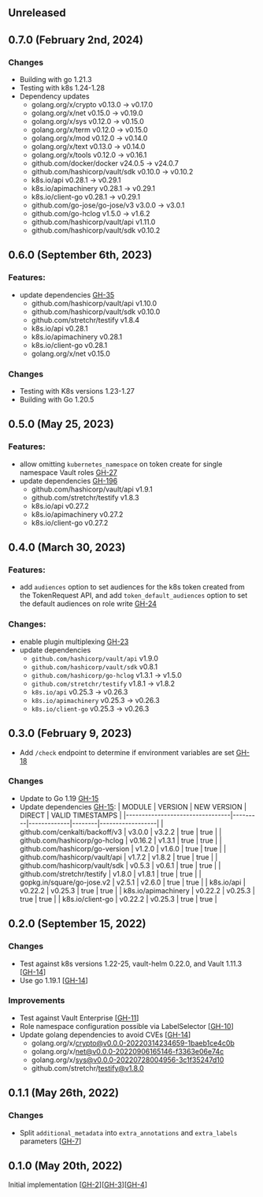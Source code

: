 ## Unreleased

## 0.7.0 (February 2nd, 2024)

### Changes

* Building with go 1.21.3
* Testing with k8s 1.24-1.28
* Dependency updates
  * golang.org/x/crypto v0.13.0 -> v0.17.0
  * golang.org/x/net v0.15.0 -> v0.19.0
  * golang.org/x/sys v0.12.0 -> v0.15.0
  * golang.org/x/term v0.12.0 -> v0.15.0
  * golang.org/x/mod v0.12.0 -> v0.14.0
  * golang.org/x/text v0.13.0 -> v0.14.0
  * golang.org/x/tools v0.12.0 -> v0.16.1
  * github.com/docker/docker v24.0.5 -> v24.0.7
  * github.com/hashicorp/vault/sdk v0.10.0 -> v0.10.2
  * k8s.io/api v0.28.1 -> v0.29.1
  * k8s.io/apimachinery v0.28.1 -> v0.29.1
  * k8s.io/client-go v0.28.1 -> v0.29.1
  * github.com/go-jose/go-jose/v3 v3.0.0 -> v3.0.1
  * github.com/go-hclog v1.5.0 -> v1.6.2
  * github.com/hashicorp/vault/api v1.11.0
  * github.com/hashicorp/vault/sdk v0.10.2

## 0.6.0 (September 6th, 2023)

### Features:

* update dependencies [GH-35](https://github.com/hashicorp/vault-plugin-secrets-kubernetes/pull/35)
  * github.com/hashicorp/vault/api v1.10.0
  * github.com/hashicorp/vault/sdk v0.10.0
  * github.com/stretchr/testify v1.8.4
  *	k8s.io/api v0.28.1
  * k8s.io/apimachinery v0.28.1
  * k8s.io/client-go v0.28.1
  * golang.org/x/net v0.15.0

### Changes

* Testing with K8s versions 1.23-1.27
* Building with Go 1.20.5

## 0.5.0 (May 25, 2023)

### Features:

* allow omitting `kubernetes_namespace` on token create for single namespace Vault roles [GH-27](https://github.com/hashicorp/vault-plugin-secrets-kubernetes/pull/27)
* update dependencies [GH-196](https://github.com/hashicorp/vault-plugin-secrets-kubernetes/pull/30)
  * github.com/hashicorp/vault/api v1.9.1
  * github.com/stretchr/testify v1.8.3
  * k8s.io/api v0.27.2
  * k8s.io/apimachinery v0.27.2
  * k8s.io/client-go v0.27.2

## 0.4.0 (March 30, 2023)

### Features:

* add `audiences` option to set audiences for the k8s token created from the TokenRequest API, and add `token_default_audiences`
option to set the default audiences on role write [GH-24](https://github.com/hashicorp/vault-plugin-secrets-kubernetes/pull/24)

### Changes:

* enable plugin multiplexing [GH-23](https://github.com/hashicorp/vault-plugin-secrets-kubernetes/pull/23)
* update dependencies
   * `github.com/hashicorp/vault/api` v1.9.0
   * `github.com/hashicorp/vault/sdk` v0.8.1
   * `github.com/hashicorp/go-hclog` v1.3.1 -> v1.5.0
   * `github.com/stretchr/testify` v1.8.1 -> v1.8.2
   * `k8s.io/api` v0.25.3 -> v0.26.3
   * `k8s.io/apimachinery` v0.25.3 -> v0.26.3
   * `k8s.io/client-go` v0.25.3 -> v0.26.3

## 0.3.0 (February 9, 2023)

* Add `/check` endpoint to determine if environment variables are set [GH-18](https://github.com/hashicorp/vault-plugin-secrets-kubernetes/pull/18)

### Changes

* Update to Go 1.19 [GH-15](https://github.com/hashicorp/vault-plugin-secrets-kubernetes/pull/15)
* Update dependencies [GH-15](https://github.com/hashicorp/vault-plugin-secrets-kubernetes/pull/15):
|             MODULE              | VERSION | NEW VERSION | DIRECT | VALID TIMESTAMPS |
|---------------------------------|---------|-------------|--------|------------------|
| github.com/cenkalti/backoff/v3  | v3.0.0  | v3.2.2      | true   | true             |
| github.com/hashicorp/go-hclog   | v0.16.2 | v1.3.1      | true   | true             |
| github.com/hashicorp/go-version | v1.2.0  | v1.6.0      | true   | true             |
| github.com/hashicorp/vault/api  | v1.7.2  | v1.8.2      | true   | true             |
| github.com/hashicorp/vault/sdk  | v0.5.3  | v0.6.1      | true   | true             |
| github.com/stretchr/testify     | v1.8.0  | v1.8.1      | true   | true             |
| gopkg.in/square/go-jose.v2      | v2.5.1  | v2.6.0      | true   | true             |
| k8s.io/api                      | v0.22.2 | v0.25.3     | true   | true             |
| k8s.io/apimachinery             | v0.22.2 | v0.25.3     | true   | true             |
| k8s.io/client-go                | v0.22.2 | v0.25.3     | true   | true             |

## 0.2.0 (September 15, 2022)

### Changes

* Test against k8s versions 1.22-25, vault-helm 0.22.0, and Vault 1.11.3 [[GH-14](https://github.com/hashicorp/vault-plugin-secrets-kubernetes/pull/14)]
* Use go 1.19.1 [[GH-14](https://github.com/hashicorp/vault-plugin-secrets-kubernetes/pull/14)]

### Improvements

* Test against Vault Enterprise [[GH-11](https://github.com/hashicorp/vault-plugin-secrets-kubernetes/pull/11)]
* Role namespace configuration possible via LabelSelector [[GH-10](https://github.com/hashicorp/vault-plugin-secrets-kubernetes/pull/10)]
* Update golang dependencies to avoid CVEs [[GH-14](https://github.com/hashicorp/vault-plugin-secrets-kubernetes/pull/14)]
  * golang.org/x/crypto@v0.0.0-20220314234659-1baeb1ce4c0b
  * golang.org/x/net@v0.0.0-20220906165146-f3363e06e74c
  * golang.org/x/sys@v0.0.0-20220728004956-3c1f35247d10
  * github.com/stretchr/testify@v1.8.0

## 0.1.1 (May 26th, 2022)

### Changes

* Split `additional_metadata` into `extra_annotations` and `extra_labels` parameters [[GH-7](https://github.com/hashicorp/vault-plugin-secrets-kubernetes/pull/7)]

## 0.1.0 (May 20th, 2022)

Initial implementation [[GH-2](https://github.com/hashicorp/vault-plugin-secrets-kubernetes/pull/2)][[GH-3](https://github.com/hashicorp/vault-plugin-secrets-kubernetes/pull/3)][[GH-4](https://github.com/hashicorp/vault-plugin-secrets-kubernetes/pull/4)]

